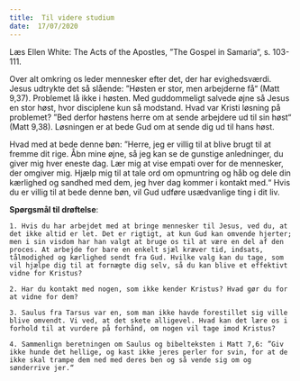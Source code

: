```yaml
---
title:  Til videre studium
date:  17/07/2020
---
```


Læs Ellen White: The Acts of the Apostles, ”The Gospel in Samaria“, s. 103-111.

Over alt omkring os leder mennesker efter det, der har evighedsværdi. Jesus udtrykte det så slående: ”Høsten er stor, men arbejderne få“ (Matt 9,37). Problemet lå ikke i høsten. Med guddommeligt salvede øjne så Jesus en stor høst, hvor disciplene kun så modstand. Hvad var Kristi løsning på problemet? ”Bed derfor høstens herre om at sende arbejdere ud til sin høst“ (Matt 9,38). Løsningen er at bede Gud om at sende dig ud til hans høst.

Hvad med at bede denne bøn: ”Herre, jeg er villig til at blive brugt til at fremme dit rige. Åbn mine øjne, så jeg kan se de gunstige anledninger, du giver mig hver eneste dag. Lær mig at vise empati over for de mennesker, der omgiver mig. Hjælp mig til at tale ord om opmuntring og håb og dele din kærlighed og sandhed med dem, jeg hver dag kommer i kontakt med.“ Hvis du er villig til at bede denne bøn, vil Gud udføre usædvanlige ting i dit liv.

**Spørgsmål til drøftelse**:

`1.	Hvis du har arbejdet med at bringe mennesker til Jesus, ved du, at det ikke altid er let. Det er rigtigt, at kun Gud kan omvende hjerter; men i sin visdom har han valgt at bruge os til at være en del af den proces. At arbejde for bare en enkelt sjæl kræver tid, indsats, tålmodighed og kærlighed sendt fra Gud. Hvilke valg kan du tage, som vil hjælpe dig til at fornægte dig selv, så du kan blive et effektivt vidne for Kristus?`

`2.	Har du kontakt med nogen, som ikke kender Kristus? Hvad gør du for at vidne for dem?`

`3.	Saulus fra Tarsus var en, som man ikke havde forestillet sig ville blive omvendt. Vi ved, at det skete alligevel. Hvad kan det lære os i forhold til at vurdere på forhånd, om nogen vil tage imod Kristus?`

`4.	Sammenlign beretningen om Saulus og bibelteksten i Matt 7,6: ”Giv ikke hunde det hellige, og kast ikke jeres perler for svin, for at de ikke skal trampe dem ned med deres ben og så vende sig om og sønderrive jer.“`